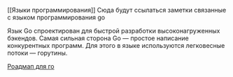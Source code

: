 [[Языки программирования]]
Сюда будут ссылаться заметки связанные с языком программирования go

Язык Go спроектирован для быстрой разработки высоконагруженных бэкендов.
Самая сильная сторона Go — простое написание конкурентных программ. Для этого в языке используются легковесные потоки — горутины.

[Роадмап для го](https://github.com/Alikhll/golang-developer-roadmap)